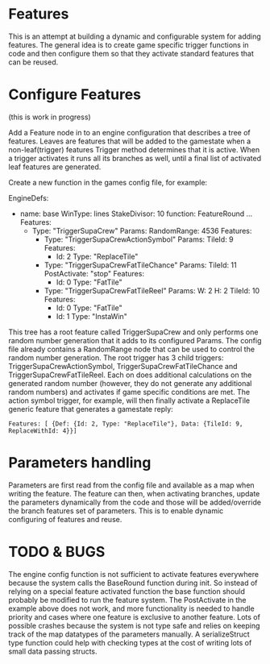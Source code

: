 Features
========

This is an attempt at building a dynamic and configurable system for adding features. The general idea is to create game specific trigger functions in code and then configure them so that they activate
standard features that can be reused.


Configure Features
==================

(this is work in progress)

Add a Feature node in to an engine configuration that describes a tree of features. Leaves are features that will be added to the gamestate when a non-leaf(trigger) features
Trigger method determines that it is active. When a trigger activates it runs all its branches as well, until a final list of activated leaf features are generated.


Create a new function in the games config file, for example:

EngineDefs:
  - name: base
    WinType: lines
    StakeDivisor: 10
    function: FeatureRound
    ...
    Features:
      - Type: "TriggerSupaCrew"
        Params:
          RandomRange: 4536
        Features:
          - Type: "TriggerSupaCrewActionSymbol"
            Params:
              TileId: 9
            Features:
              - Id: 2
                Type: "ReplaceTile"
          - Type: "TriggerSupaCrewFatTileChance"
            Params:
              TileId: 11
              PostActivate: "stop"
            Features:
              - Id: 0
                Type: "FatTile"
          - Type: "TriggerSupaCrewFatTileReel"
            Params:
              W: 2
              H: 2
              TileId: 10
            Features:
            - Id: 0
              Type: "FatTile"
            - Id: 1
              Type: "InstaWin"


This tree has a root feature called TriggerSupaCrew and only performs one random number generation that it adds to its configured Params. The config file already contains a RandomRange node that can be used to control the random number generation. The root trigger has 3 child triggers:
TriggerSupaCrewActionSymbol, TriggerSupaCrewFatTileChance and TriggerSupaCrewFatTileReel. Each on does additional calculations on the generated random number (however, they do not generate any additional random numbers) and activates if game specific conditions are met. The action
symbol trigger, for example, will then finally activate a ReplaceTile generic feature that generates a gamestate reply:

	Features: [ {Def: {Id: 2, Type: "ReplaceTile"}, Data: {TileId: 9, ReplaceWithId: 4}}]

Parameters handling
===================

Parameters are first read from the config file and available as a map when writing the feature. The feature can then, when activating branches, update the parameters dynamically from the code and those will be added/override the branch features set of parameters. This is to enable
dynamic configuring of features and reuse.

TODO & BUGS
===========

The engine config function is not sufficient to activate features everywhere because the system calls the BaseRound function during init. So instead of relying on a special feature activated function the base function should probably be modified to run the feature system.
The PostActivate in the example above does not work, and more functionality is needed to handle priority and cases where one feature is exclusive to another feature.
Lots of possible crashes because the system is not type safe and relies on keeping track of the map datatypes of the parameters manually. A serializeStruct type function could help with checking types at the cost of writing lots of small data passing structs.
